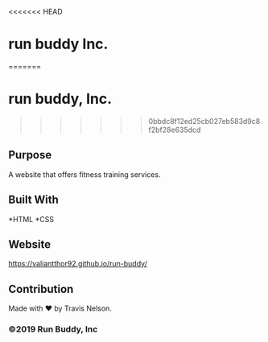 <<<<<<< HEAD
# run buddy Inc.
=======
# run buddy, Inc.
>>>>>>> 0bbdc8f12ed25cb027eb583d9c8f2bf28e635dcd

## Purpose
A website that offers fitness training services.

## Built With
*HTML
*CSS

## Website
https://valiantthor92.github.io/run-buddy/

## Contribution
Made with ❤️ by Travis Nelson.

### ©️2019 Run Buddy, Inc 
